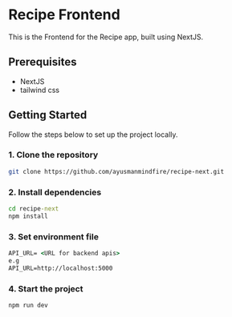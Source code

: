 # Recipe Frontend

This is the Frontend for the Recipe app, built using NextJS.

## Prerequisites

- NextJS
- tailwind css

## Getting Started

Follow the steps below to set up the project locally.

### 1. Clone the repository

```bash
git clone https://github.com/ayusmanmindfire/recipe-next.git
```

### 2. Install dependencies

```cmd
cd recipe-next
npm install
```

### 3. Set environment file

```cmd
API_URL= <URL for backend apis>
e.g
API_URL=http://localhost:5000
```

### 4. Start the project
```cmd
npm run dev
```

